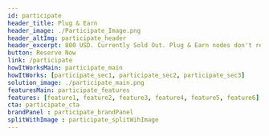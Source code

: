 ```yaml
---
id: participate
header_title: Plug & Earn
header_image: ./Participate_Image.png
header_altImg: participate_header
header_excerpt: 800 USD. Currently Sold Out. Plug & Earn nodes don't require any technical knowledge to set up. An electricity outlet, internet connection, and a 3Node are all you need to start earning.
button: Reserve Now
link: /participate
howItWorksMain: participate_main
howItWorks: [participate_sec1, participate_sec2, participate_sec3]
solution_image: ./participate_main.png 
featuresMain: participate_features
features: [feature1, feature2, feature3, feature4, feature5, feature6]
cta: participate_cta
brandPanel : participate_brandPanel
splitWithImage : participate_splitWihImage
---
```


<!-- header: participate_header -->
<!-- solution_image: ./participate_main.png -->

<!-- howItWorksMain: participate_main
howItWorks: [participate_sec1, participate_sec2, participate_sec3] -->

<!-- header_title: HOW IT WORKS
header_image: ./participate_header.png
header_altImg: participate_header
header_excerpt: Farmers can be compared to Bitcoin Miners because they earn rewards for providing hardware to the networks. The main diﬀerence is that Miners essentially waste their hardware capacity to solve riddles that oﬀer no beneﬁt outside of the Bitcoin ecosystem, Farmers provide capacity in the form of storage, network and compute, that can be used by anyone. -->

<!-- comparisonMain: participate_comparison_main
comparisonSecs:
  [participate_comparison1, participate_comparison2, participate_comparison3] -->
